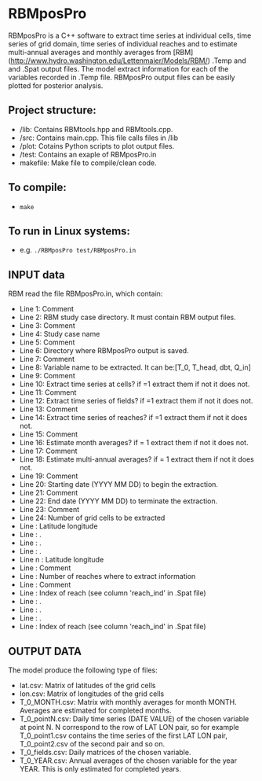 # RBMposPro
RBMposPro is a C++ software to extract time series at individual cells, time series of grid domain, time series of individual reaches and to estimate multi-annual averages and monthly averages from [RBM] (http://www.hydro.washington.edu/Lettenmaier/Models/RBM/) .Temp and and .Spat output files.  The model extract information for each of the variables recorded in .Temp file. RBMposPro output files can be easily plotted for posterior analysis.

## Project structure:
- /lib: Contains RBMtools.hpp and RBMtools.cpp.
- /src: Contains main.cpp. This file calls files in /lib
- /plot: Cotains Python scripts to plot output files.
- /test: Contains an exaple of RBMposPro.in
- makefile: Make file to compile/clean code.

## To compile:
- `make`

## To run in Linux systems:
- e.g. `./RBMposPro test/RBMposPro.in`

## INPUT data
RBM read the file RBMposPro.in, which contain:
- Line 1: Comment
- Line 2: RBM study case directory. It must contain RBM output files.
- Line 3: Comment
- Line 4: Study case name
- Line 5: Comment
- Line 6: Directory where RBMposPro output is saved.
- Line 7: Comment
- Line 8: Variable name to be extracted. It can be:[T_0, T_head, dbt, Q_in]
- Line 9: Comment
- Line 10: Extract time series at cells? if =1 extract them if not it does not.
- Line 11: Comment
- Line 12: Extract time series of fields? if =1 extract them if not it does not.
- Line 13: Comment
- Line 14: Extract time series of reaches? if =1 extract them if not it does not.
- Line 15: Comment
- Line 16: Estimate month averages? if = 1 extract them if not it does not.
- Line 17: Comment
- Line 18: Estimate multi-annual averages? if = 1 extract them if not it does not.
- Line 19: Comment
- Line 20: Starting date (YYYY MM DD) to begin the extraction.
- Line 21: Comment
- Line 22: End date (YYYY MM DD) to terminate the extraction.
- Line 23: Comment
- Line 24: Number of grid cells to be extracted
- Line   : Latitude longitude
- Line   : .
- Line   : .
- Line   : .
- Line n : Latitude longitude
- Line   : Comment
- Line   : Number of reaches where to extract information
- Line   : Comment
- Line   : Index of reach (see column 'reach_ind' in .Spat file)
- Line   : .
- Line   : .
- Line   : .
- Line   : Index of reach (see column 'reach_ind' in .Spat file)


## OUTPUT DATA
The model produce the following type of files:
- lat.csv: Matrix of latitudes of the grid cells
- lon.csv: Matrix of longitudes of the grid cells
- T_0_MONTH.csv: Matrix with monthly averages for month MONTH. Averages are estimated for completed months.
- T_0_pointN.csv: Daily time series (DATE VALUE) of the chosen variable at point N. N correspond to the row of LAT LON pair, so for example T_0_point1.csv contains the time series of the first LAT LON pair, T_0_point2.csv of the second pair and so on.
- T_0_fields.csv: Daily matrices of the chosen variable.
- T_0_YEAR.csv: Annual averages of the chosen variable for the year YEAR. This is only estimated for completed years.
